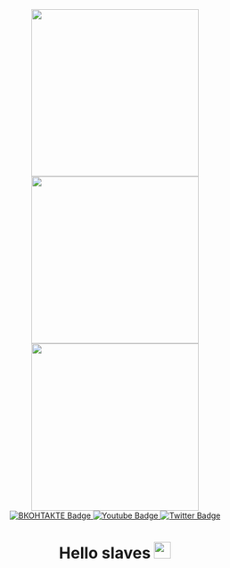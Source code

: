 <div id="header" align="center">
   <img src="https://media.giphy.com/media/Vi0LNWGkqyE6yAObSl/giphy.gif" width="300"/>
  <img src="https://media.giphy.com/media/UgzALXjE4MqayMiban/giphy.gif" width="300"/>
 <img src="https://media.giphy.com/media/kbj8cIJBIzhDynPuiV/giphy.gif" width="300"/>
  <div id="badges">
  <a href="https://vk.com/malgrowerzho_love_bobs">
    <img src="https://img.shields.io/badge/ВК-Вконтакте-blue?style=for-the-badge&logo=BK&logoColor=white" alt="BКОНТАКТЕ Badge"/>
  </a>
  <a href="https://www.youtube.com/c/СледственныйкомитетРоссийскойФедерации">
    <img src="https://img.shields.io/badge/YouTube-red?style=for-the-badge&logo=youtube&logoColor=white" alt="Youtube Badge"/>
  </a>
  <a href="https://twitter.com/joebiden">
    <img src="https://img.shields.io/badge/Twitter-blue?style=for-the-badge&logo=twitter&logoColor=white" alt="Twitter Badge"/>
  </a>
</div>
<img src="https://komarev.com/ghpvc/?username=Egorussion&style=flat-square&color=blue" alt=""/>
<h1>
  Hello slaves
  <img src="https://media.giphy.com/media/hvRJCLFzcasrR4ia7z/giphy.gif" width="30px"/>
</h1>
</div>
